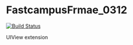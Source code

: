 # FastcampusFrmae_0312

[![Build Status](https://travis-ci.org/namzzang/FastcampusFrame2_nam.svg?branch=master)](https://travis-ci.org/namzzang/FastcampusFrame2_nam)

UIView extension
